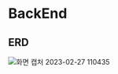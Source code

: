 # BackEnd

## ERD
![화면 캡처 2023-02-27 110435](https://user-images.githubusercontent.com/95588392/221455174-e75defee-8f5d-48d5-acaa-2ba700b47fdb.png)
  
